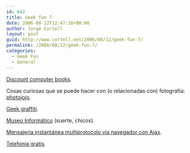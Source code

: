 ```yaml
---
id: 642
title: Geek fun 7
date: 2006-08-12T12:47:10+00:00
author: Jorge Cortell
layout: post
guid: http://www.cortell.net/2006/08/12/geek-fun-7/
permalink: /2006/08/12/geek-fun-7/
categories:
  - Geek Fun
  - General
---
```

<a target="_blank" title="discount computer books" href="http://www.bookpool.com/">Discount computer books</a>.

Cosas curiosas que se puede hacer con (o relacionadas con) fotografí­a: <a title="Photojojo" target="_blank" href="http://www.photojojo.com/content/">photojojo</a>.

<a target="_blank" title="Geek graffiti article - Wired" href="http://wired.com/news/culture/0,70552-0.html">Geek graffiti</a>.

<a title="Museo Informático" target="_blank" href="http://www.museoinformatico.com/home/index.html">Museo Informático</a> (suerte, chicos).

<a title="meebo" target="_blank" href="http://www.meebo.com/">Mensajerí­a instantánea multiprotocolo via navegador con Ajax</a>.

<a title="JAJAH" target="_blank" href="http://www.jajah.com/">Telefoní­a gratis</a>.